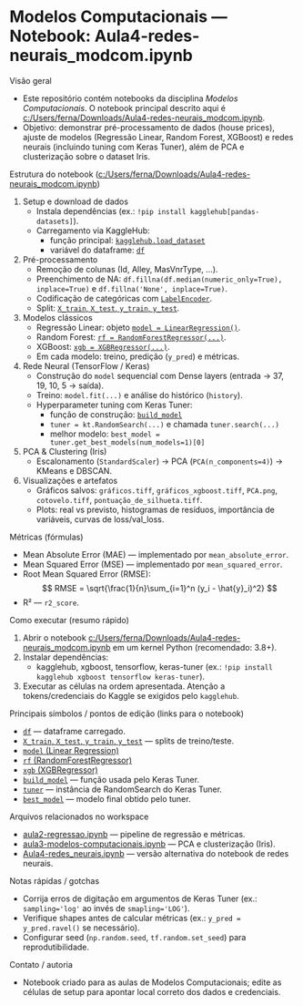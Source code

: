 # Modelos Computacionais — Notebook: Aula4-redes-neurais_modcom.ipynb

Visão geral
- Este repositório contém notebooks da disciplina *Modelos Computacionais*. O notebook principal descrito aqui é [c:/Users/ferna/Downloads/Aula4-redes-neurais_modcom.ipynb](c:/Users/ferna/Downloads/Aula4-redes-neurais_modcom.ipynb).
- Objetivo: demonstrar pré-processamento de dados (house prices), ajuste de modelos (Regressão Linear, Random Forest, XGBoost) e redes neurais (incluindo tuning com Keras Tuner), além de PCA e clusterização sobre o dataset Iris.

Estrutura do notebook ([c:/Users/ferna/Downloads/Aula4-redes-neurais_modcom.ipynb](c:/Users/ferna/Downloads/Aula4-redes-neurais_modcom.ipynb))
1. Setup e download de dados
   - Instala dependências (ex.: `!pip install kagglehub[pandas-datasets]`).
   - Carregamento via KaggleHub:
     - função principal: [`kagglehub.load_dataset`](c:/Users/ferna/Downloads/Aula4-redes-neurais_modcom.ipynb)
     - variável do dataframe: [`df`](c:/Users/ferna/Downloads/Aula4-redes-neurais_modcom.ipynb)
2. Pré-processamento
   - Remoção de colunas (Id, Alley, MasVnrType, ...).
   - Preenchimento de NA: `df.fillna(df.median(numeric_only=True), inplace=True)` e `df.fillna('None', inplace=True)`.
   - Codificação de categóricas com [`LabelEncoder`](c:/Users/ferna/Downloads/Aula4-redes-neurais_modcom.ipynb).
   - Split: [`X_train`, `X_test`, `y_train`, `y_test`](c:/Users/ferna/Downloads/Aula4-redes-neurais_modcom.ipynb).
3. Modelos clássicos
   - Regressão Linear: objeto [`model = LinearRegression()`](c:/Users/ferna/Downloads/Aula4-redes-neurais_modcom.ipynb).
   - Random Forest: [`rf = RandomForestRegressor(...)`](c:/Users/ferna/Downloads/Aula4-redes-neurais_modcom.ipynb).
   - XGBoost: [`xgb = XGBRegressor(...)`](c:/Users/ferna/Downloads/Aula4-redes-neurais_modcom.ipynb).
   - Em cada modelo: treino, predição (`y_pred`) e métricas.
4. Rede Neural (TensorFlow / Keras)
   - Construção do `model` sequencial com Dense layers (entrada → 37, 19, 10, 5 → saída).
   - Treino: `model.fit(...)` e análise do histórico (`history`).
   - Hyperparameter tuning com Keras Tuner:
     - função de construção: [`build_model`](c:/Users/ferna/Downloads/Aula4-redes-neurais_modcom.ipynb)
     - `tuner = kt.RandomSearch(...)` e chamada `tuner.search(...)`
     - melhor modelo: `best_model = tuner.get_best_models(num_models=1)[0]`
5. PCA & Clustering (Iris)
   - Escalonamento (`StandardScaler`) → PCA (`PCA(n_components=4)`) → KMeans e DBSCAN.
6. Visualizações e artefatos
   - Gráficos salvos: `gráficos.tiff`, `gráficos_xgboost.tiff`, `PCA.png`, `cotovelo.tiff`, `pontuação_de_silhueta.tiff`.
   - Plots: real vs previsto, histogramas de resíduos, importância de variáveis, curvas de loss/val_loss.

Métricas (fórmulas)
- Mean Absolute Error (MAE) — implementado por `mean_absolute_error`.
- Mean Squared Error (MSE) — implementado por `mean_squared_error`.
- Root Mean Squared Error (RMSE):
$$
RMSE = \sqrt{\frac{1}{n}\sum_{i=1}^n (y_i - \hat{y}_i)^2}
$$
- R² — `r2_score`.

Como executar (resumo rápido)
1. Abrir o notebook [c:/Users/ferna/Downloads/Aula4-redes-neurais_modcom.ipynb](c:/Users/ferna/Downloads/Aula4-redes-neurais_modcom.ipynb) em um kernel Python (recomendado: 3.8+).
2. Instalar dependências:
   - kagglehub, xgboost, tensorflow, keras-tuner (ex.: `!pip install kagglehub xgboost tensorflow keras-tuner`).
3. Executar as células na ordem apresentada. Atenção a tokens/credenciais do Kaggle se exigidos pelo `kagglehub`.

Principais símbolos / pontos de edição (links para o notebook)
- [`df`](c:/Users/ferna/Downloads/Aula4-redes-neurais_modcom.ipynb) — dataframe carregado.
- [`X_train`, `X_test`, `y_train`, `y_test`](c:/Users/ferna/Downloads/Aula4-redes-neurais_modcom.ipynb) — splits de treino/teste.
- [`model` (Linear Regression)](c:/Users/ferna/Downloads/Aula4-redes-neurais_modcom.ipynb)
- [`rf` (RandomForestRegressor)](c:/Users/ferna/Downloads/Aula4-redes-neurais_modcom.ipynb)
- [`xgb` (XGBRegressor)](c:/Users/ferna/Downloads/Aula4-redes-neurais_modcom.ipynb)
- [`build_model`](c:/Users/ferna/Downloads/Aula4-redes-neurais_modcom.ipynb) — função usada pelo Keras Tuner.
- [`tuner`](c:/Users/ferna/Downloads/Aula4-redes-neurais_modcom.ipynb) — instância de RandomSearch do Keras Tuner.
- [`best_model`](c:/Users/ferna/Downloads/Aula4-redes-neurais_modcom.ipynb) — modelo final obtido pelo tuner.

Arquivos relacionados no workspace
- [aula2-regressao.ipynb](aula2-regressao.ipynb) — pipeline de regressão e métricas.
- [aula3-modelos-computacionais.ipynb](aula3-modelos-computacionais.ipynb) — PCA e clusterização (Iris).
- [Aula4-redes_neurais.ipynb](Aula4-redes_neurais.ipynb) — versão alternativa do notebook de redes neurais.

Notas rápidas / gotchas
- Corrija erros de digitação em argumentos de Keras Tuner (ex.: `sampling='log'` ao invés de `smapling='LOG'`).
- Verifique shapes antes de calcular métricas (ex.: `y_pred = y_pred.ravel()` se necessário).
- Configurar seed (`np.random.seed`, `tf.random.set_seed`) para reprodutibilidade.

Contato / autoria
- Notebook criado para as aulas de Modelos Computacionais; edite as células de setup para apontar local correto dos dados e credenciais.
